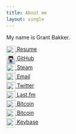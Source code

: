 ```yaml
---
title: About me
layout: single
---
```


My name is Grant Bakker.

[
  <img src="https://raw.githubusercontent.com/shlinux/faenza-icon-theme/master/Faenza/categories/scalable/applications-development.svg" align=top width="24" height="24">
  Resume
](https://github.com/bakkerthehacker/bakkerthehacker.github.io/raw/master/pdfs/Resume.pdf)<br/>
[
  <img src="https://raw.githubusercontent.com/linuxmint/mint-x-icons/master/usr/share/icons/Mint-X/apps/96/octocat.svg" align=top width="24" height="24">
  GitHub
](https://github.com/bakkerthehacker)<br/>
[
  <img src="https://raw.githubusercontent.com/shlinux/faenza-icon-theme/master/Faenza/apps/scalable/steam.svg" align=top width="24" height="24">
  Steam
](https://steamcommunity.com/id/bakkerthehacker)<br/>
[
  <img src="https://raw.githubusercontent.com/shlinux/faenza-icon-theme/master/Faenza/apps/scalable/evolution.svg" align=top width="24" height="24">
  Email
](mailto:grant@bakker.pw)<br/>
[
  <img src="https://raw.githubusercontent.com/shlinux/faenza-icon-theme/master/Faenza/apps/scalable/twitter.svg" align=top width="24" height="24">
  Twitter
](https://twitter.com/bakkerthehacker)<br/>
[
  <img src="https://raw.githubusercontent.com/shlinux/faenza-icon-theme/master/Faenza/apps/scalable/lastfm.svg" align=top width="24" height="24">
  Last.fm
](https://www.last.fm/user/bakkerthehacker)<br/>
[
  <img src="https://raw.githubusercontent.com/shlinux/faenza-icon-theme/master/Faenza/apps/scalable/wxbanker.svg" align=top width="24" height="24">
  Bitcoin
](bitcoin:1GrANTBdVhTDsosWRUXpwWiYGjYdBLUmkQ)<br/>
[
  <img src="https://raw.githubusercontent.com/shlinux/faenza-icon-theme/master/Faenza/apps/scalable/wxbanker.svg" align=top width="24" height="24">
  Bitcoin
](https://blockchain.info/address/1GrANTBdVhTDsosWRUXpwWiYGjYdBLUmkQ)<br/>
[
  <img src="https://raw.githubusercontent.com/shlinux/faenza-icon-theme/master/Faenza/mimetypes/scalable/encrypted.svg" align=top width="24" height="24">
  Keybase
](https://keybase.io/bakkerthehacker)<br/>

